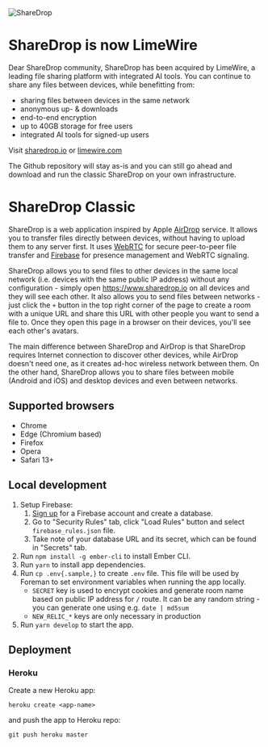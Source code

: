 <picture>
  <source media="(prefers-color-scheme: dark)" srcset="https://user-images.githubusercontent.com/9873/200137755-47fe06a7-3c37-439f-b44c-cee9168418fa.svg">
  <img alt="ShareDrop" src="https://user-images.githubusercontent.com/9873/200137972-bfd145a2-36eb-48ad-8568-53184d3599c1.svg">
</picture>

# ShareDrop is now LimeWire
Dear ShareDrop community,
ShareDrop has been acquired by LimeWire, a leading file sharing platform with integrated AI tools. You can continue to share any files between devices, while benefitting from:
* sharing files between devices in the same network
* anonymous up- & downloads
* end-to-end encryption
* up to 40GB storage for free users
* integrated AI tools for signed-up users

Visit [sharedrop.io](https://sharedrop.io) or [limewire.com](https://limewire.com)

The Github repository will stay as-is and you can still go ahead and download and run the classic ShareDrop on your own infrastructure.

# ShareDrop Classic

ShareDrop is a web application inspired by Apple [AirDrop](http://support.apple.com/kb/ht4783) service. It allows you to transfer files directly between devices, without having to upload them to any server first. It uses [WebRTC](http://www.webrtc.org) for secure peer-to-peer file transfer and [Firebase](https://www.firebase.com) for presence management and WebRTC signaling.

ShareDrop allows you to send files to other devices in the same local network (i.e. devices with the same public IP address) without any configuration - simply open <https://www.sharedrop.io> on all devices and they will see each other. It also allows you to send files between networks - just click the `+` button in the top right corner of the page to create a room with a unique URL and share this URL with other people you want to send a file to. Once they open this page in a browser on their devices, you'll see each other's avatars.

The main difference between ShareDrop and AirDrop is that ShareDrop requires Internet connection to discover other devices, while AirDrop doesn't need one, as it creates ad-hoc wireless network between them. On the other hand, ShareDrop allows you to share files between mobile (Android and iOS) and desktop devices and even between networks.

## Supported browsers

- Chrome
- Edge (Chromium based)
- Firefox
- Opera
- Safari 13+

## Local development

1.  Setup Firebase:
    1.  [Sign up](https://www.firebase.com) for a Firebase account and create a database.
    2.  Go to "Security Rules" tab, click "Load Rules" button and select `firebase_rules.json` file.
    3.  Take note of your database URL and its secret, which can be found in "Secrets" tab.
2.  Run `npm install -g ember-cli` to install Ember CLI.
3.  Run `yarn` to install app dependencies.
4.  Run `cp .env{.sample,}` to create `.env` file. This file will be used by Foreman to set environment variables when running the app locally.
    - `SECRET` key is used to encrypt cookies and generate room name based on public IP address for `/` route. It can be any random string - you can generate one using e.g. `date | md5sum`
    - `NEW_RELIC_*` keys are only necessary in production
5.  Run `yarn develop` to start the app.

## Deployment

### Heroku

Create a new Heroku app:

```
heroku create <app-name>
```

and push the app to Heroku repo:

```
git push heroku master
```
